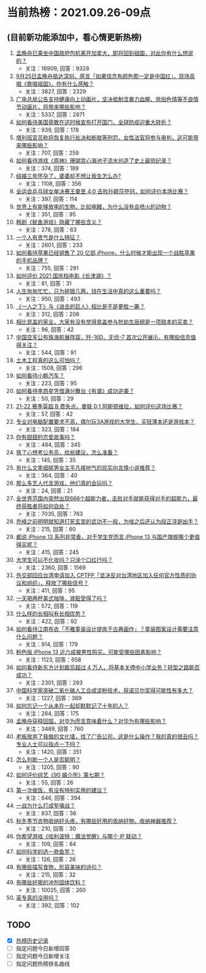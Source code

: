 # 当前热榜：2021.09.26-09点
## (目前新功能添加中，看心情更新热榜)
1. [孟晚舟已乘坐中国政府包机离开加拿大，即将回到祖国，对此你有什么想说的？](https://www.zhihu.com/question/488879903)
    * 关注：16909, 回答：9328
2. [9月25日孟晚舟抵达深圳，感言「如果信念有颜色那一定是中国红」，现场高唱《歌唱祖国》，你有什么感触？](https://www.zhihu.com/question/489018284)
    * 关注：3827, 回答：2329
3. [广电总局公告支持健康向上动画片，坚决抵制含暴力血腥、低俗色情等不良情节动画片，将带来哪些影响？](https://www.zhihu.com/question/488853309)
    * 关注：5337, 回答：2871
4. [如何看待美国竟敢在这时候宣布打开国门，全球防疫迎重大转折？](https://www.zhihu.com/question/488750262)
    * 关注：939, 回答：178
5. [塔利班官员称将恢复执行处决和断肢等刑罚，女性法官将参与审判，这可能带来哪些影响？](https://www.zhihu.com/question/488755027)
    * 关注：707, 回答：259
6. [如何看待游戏《原神》珊瑚宫心海池子流水创造了史上最低纪录？](https://www.zhihu.com/question/488451813)
    * 关注：374, 回答：189
7. [结婚三年怀孕了，婆婆却不想让我生怎么办?](https://www.zhihu.com/question/483321797)
    * 关注：1108, 回答：356
8. [全运会乒乓球女单决赛王曼昱 4:0 击败孙颖莎夺冠，如何评价本场比赛？](https://www.zhihu.com/question/489025704)
    * 关注：397, 回答：114
9. [世界上有能够放电的生物，比如电鳗，为什么没有会喷火的动物？](https://www.zhihu.com/question/488621314)
    * 关注：351, 回答：95
10. [韩剧《鱿鱼游戏》隐藏了哪些含义？](https://www.zhihu.com/question/488048962)
    * 关注：278, 回答：63
11. [一个人有贵气是什么特征？](https://www.zhihu.com/question/61071183)
    * 关注：2601, 回答：233
12. [如何看待苹果已经销售了 20 亿部 iPhone，什么时候才能出现一个战胜苹果的手机品牌？](https://www.zhihu.com/question/488492252)
    * 关注：755, 回答：291
13. [如何评价 2021 国庆档电影《长津湖》？](https://www.zhihu.com/question/488992270)
    * 关注：81, 回答：31
14. [人生匆匆忙忙，只为碎银几两，钱在生活中真的这么重要吗？](https://www.zhihu.com/question/481847754)
    * 关注：950, 回答：493
15. [《一人之下》与《进击的巨人》相比是不是更胜一筹？](https://www.zhihu.com/question/487516862)
    * 关注：312, 回答：208
16. [相比晁盖的家业，大家有没有觉得晁盖参与抢劫生辰纲是一项赔本的买卖？](https://www.zhihu.com/question/482958645)
    * 关注：96, 回答：42
17. [中国空军公布珠海航展阵容，歼-16D、无侦-7 首次公开展示，有哪些信息值得关注？](https://www.zhihu.com/question/488731179)
    * 关注：544, 回答：91
18. [土木工程真的这么可怕吗？](https://www.zhihu.com/question/339607773)
    * 关注：1508, 回答：296
19. [如何看待小鹏汽车？](https://www.zhihu.com/question/339368019)
    * 关注：223, 回答：95
20. [如何看待李昂星凭借满分舞台《有谱》成功逆袭？](https://www.zhihu.com/question/488924266)
    * 关注：50, 回答：29
21. [21-22 赛季英超 B 费失点，曼联 0:1 阿斯顿维拉，如何评价这场比赛？](https://www.zhihu.com/question/488994788)
    * 关注：57, 回答：42
22. [专业对电脑配置要求不高，偶尔玩3A游戏的大学生，买轻薄本还是游戏本？](https://www.zhihu.com/question/419432682)
    * 关注：323, 回答：184
23. [你有甜甜的恋爱故事吗？](https://www.zhihu.com/question/434234796)
    * 关注：484, 回答：345
24. [铁了心想考公务员，给些建议，怎么准备？](https://www.zhihu.com/question/474808569)
    * 关注：145, 回答：35
25. [有什么文笔细腻男女主平凡接地气的现实向言情小说推荐？](https://www.zhihu.com/question/65237251)
    * 关注：364, 回答：40
26. [那么多艺人代言游戏，他们真的会玩吗？](https://www.zhihu.com/question/488950321)
    * 关注：24, 回答：21
27. [全世界范围内突然出现666个超能力者，击败对手就能获得对手的超能力，最终获胜者将如何自处？](https://www.zhihu.com/question/59098468)
    * 关注：7035, 回答：763
28. [乔峰之前明明就知道打死玄苦的武功不一般，为啥之后还认为段正淳是凶手？](https://www.zhihu.com/question/482753502)
    * 关注：215, 回答：60
29. [都说 iPhone 13 系列非常香，对于学生党而言 iPhone 13 与国产旗舰哪个更值得买呢？](https://www.zhihu.com/question/488120490)
    * 关注：415, 回答：245
30. [大学生可以不化妆吗？只涂个口红行吗？](https://www.zhihu.com/question/412128160)
    * 关注：2360, 回答：1569
31. [外交部回应台湾申请加入 CPTPP「坚决反对台湾地区加入任何官方性质的协议和组织」，释放了哪些信号？](https://www.zhihu.com/question/488535310)
    * 关注：411, 回答：95
32. [一天喝两杯美式咖啡，肾脏受得了吗？](https://www.zhihu.com/question/448884034)
    * 关注：572, 回答：119
33. [什么样的长相叫有长相优势？](https://www.zhihu.com/question/488737569)
    * 关注：422, 回答：92
34. [如何看待江南布衣「不雅童装设计提炼于古典画作」？童装图案设计需要注意什么问题？](https://www.zhihu.com/question/488693729)
    * 关注：914, 回答：179
35. [粉色版 iPhone 13 近六成被男性购买，可能受哪些因素影响？](https://www.zhihu.com/question/488752767)
    * 关注：1123, 回答：658
36. [如何看待新东方计划裁员超过 4 万人，将基本关停中小学业务？转型之路能否成功？](https://www.zhihu.com/question/488790800)
    * 关注：2301, 回答：293
37. [中国科学家突破二氧化碳人工合成淀粉技术，获诺贝尔奖得可能性有多大？](https://www.zhihu.com/question/488693911)
    * 关注：1227, 回答：369
38. [如何忘记一个从未在一起却默默记了十年的人？](https://www.zhihu.com/question/486988804)
    * 关注：264, 回答：175
39. [孟晚舟获释回国，对华为而言意味着什么？对华为有哪些影响？](https://www.zhihu.com/question/488891947)
    * 关注：3489, 回答：760
40. [老板放弃了我做的文化墙，找了广告公司，这是什么操作？我的真的很丑吗？专业人士可以指点一下吗？](https://www.zhihu.com/question/482631260)
    * 关注：1420, 回答：351
41. [怎么判断一个人是否聪明？](https://www.zhihu.com/question/20170871)
    * 关注：1205, 回答：90
42. [如何评价综艺《90 婚介所》第七期？](https://www.zhihu.com/question/488787086)
    * 关注：55, 回答：26
43. [第一次做饭，有没有特别实用的建议？](https://www.zhihu.com/question/485139827)
    * 关注：646, 回答：394
44. [一战为什么打成堑壕战？](https://www.zhihu.com/question/26193581)
    * 关注：837, 回答：36
45. [秋冬季节衣物收纳好头疼，有哪些好用的收纳好物、收纳神器推荐？](https://www.zhihu.com/question/483838031)
    * 关注：210, 回答：30
46. [你希望游戏《哈利波特：魔法觉醒》与哪个 IP 联动？](https://www.zhihu.com/question/485504221)
    * 关注：109, 回答：84
47. [如何科学的选一款鱼竿？](https://www.zhihu.com/question/484416573)
    * 关注：126, 回答：26
48. [有哪些描写食物，形容美味的诗句？](https://www.zhihu.com/question/474073850)
    * 关注：215, 回答：32
49. [有哪些好喝的冲剂固体饮料？](https://www.zhihu.com/question/65141672)
    * 关注：10025, 回答：260
50. [英专真的没用吗？](https://www.zhihu.com/question/457520992)
    * 关注：392, 回答：102
## TODO
* [x] [热榜历史记录](hot_history/AllHot.md)
* [ ] 指定问题今日新增回答
* [ ] 指定问题今日新增关注
* [ ] 指定问题热榜排名曲线
